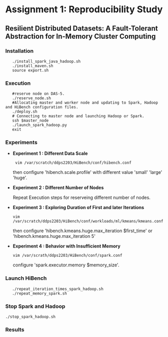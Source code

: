 # Assignment 1: Reproducibility Study
## Resilient Distributed Datasets: A Fault-Tolerant Abstraction for In-Memory Cluster Computing

### Installation
```
   ./install_spark_java_hadoop.sh
   ./install_maven.sh
   source export.sh
```
### Execution
```
   #reserve node on DAS-5.
   ./reserve_node.sh
   #Allocating master and worker node and updating to Spark, Hadoop and HiBench configuration files.
   ./deploy.sh
   # Connecting to master node and launching Hadoop or Spark.
   ssh $master_node
   ./launch_spark_hadoop.py
   exit
```

### Experiments
   + **Experiment 1 : Different Data Scale** 
   
      ` vim /var/scratch/ddps2203/HiBench/conf/hibench.conf`
      
      then configure 'hibench.scale.profile' with different value 'small' 'large' 'huge'.
      
   + **Experiment 2 : Different Number of Nodes** 
   
      Repeat Execution steps for reserveing different number of nodes. 
      
   + **Experiment 3 : Exploring Duration of First and later Iterations**
   
      `vim /var/scratch/ddps2203/HiBench/conf/workloads/ml/kmeans/kmeans.conf`
      
      then configure 'hibench.kmeans.huge.max_iteration		$first_time' or 'hibench.kmeans.huge.max_iteration		5'
      
   + **Experiment 4 : Behavior with Insufficient Memory**  
   
      `vim /var/scrath/ddps2203/HiBench/conf/spark.conf`
      
      configure 'spark.executor.memory  $memory_size'.
      
### Launch HiBench 
   ```
      ./repeat_iteration_times_spark_hadoop.sh
      ./repeat_memory_spark.sh
   ```
### Stop Spark and Hadoop 
  `./stop_spark_hadoop.sh`

### Results

  
   
